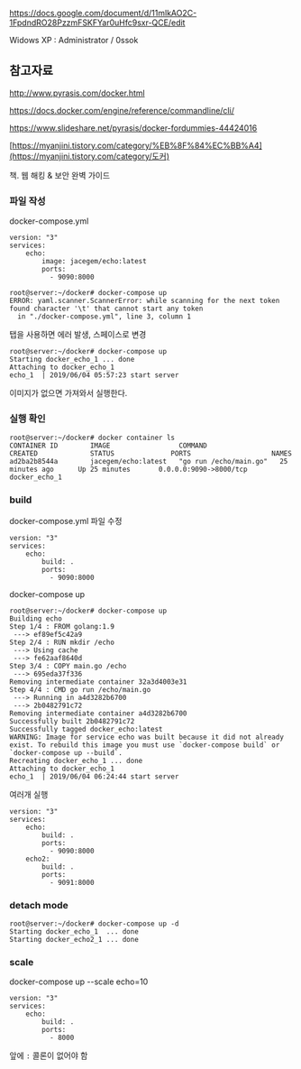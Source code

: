 <https://docs.google.com/document/d/11mlkAO2C-1FpdndRO28PzzmFSKFYar0uHfc9sxr-QCE/edit>



Widows XP : Administrator / 0ssok

## **참고자료**

<http://www.pyrasis.com/docker.html>

<https://docs.docker.com/engine/reference/commandline/cli/>

<https://www.slideshare.net/pyrasis/docker-fordummies-44424016>

[https://myanjini.tistory.com/category/%EB%8F%84%EC%BB%A4](https://myanjini.tistory.com/category/도커)



책. 웹 해킹 & 보안 완벽 가이드



### 파일 작성

docker-compose.yml

```shell
version: "3"
services:
    echo:
        image: jacegem/echo:latest
        ports:
          - 9090:8000
```

```shell
root@server:~/docker# docker-compose up
ERROR: yaml.scanner.ScannerError: while scanning for the next token
found character '\t' that cannot start any token
  in "./docker-compose.yml", line 3, column 1
```
탭을 사용하면 에러 발생, 스페이스로 변경


```shell
root@server:~/docker# docker-compose up
Starting docker_echo_1 ... done
Attaching to docker_echo_1
echo_1  | 2019/06/04 05:57:23 start server
```

이미지가 없으면 가져와서 실행한다.


### 실행 확인

```shell
root@server:~/docker# docker container ls
CONTAINER ID        IMAGE                 COMMAND                  CREATED             STATUS              PORTS                    NAMES
ad2ba2b8544a        jacegem/echo:latest   "go run /echo/main.go"   25 minutes ago      Up 25 minutes       0.0.0.0:9090->8000/tcp   docker_echo_1
```


### build

docker-compose.yml 파일 수정

```shell
version: "3"
services:
    echo:
        build: .
        ports:
          - 9090:8000
```

docker-compose up

```shell
root@server:~/docker# docker-compose up
Building echo
Step 1/4 : FROM golang:1.9
 ---> ef89ef5c42a9
Step 2/4 : RUN mkdir /echo
 ---> Using cache
 ---> fe62aaf8640d
Step 3/4 : COPY main.go /echo
 ---> 695eda37f336
Removing intermediate container 32a3d4003e31
Step 4/4 : CMD go run /echo/main.go
 ---> Running in a4d3282b6700
 ---> 2b0482791c72
Removing intermediate container a4d3282b6700
Successfully built 2b0482791c72
Successfully tagged docker_echo:latest
WARNING: Image for service echo was built because it did not already exist. To rebuild this image you must use `docker-compose build` or `docker-compose up --build`.
Recreating docker_echo_1 ... done
Attaching to docker_echo_1
echo_1  | 2019/06/04 06:24:44 start server
```



여러개 실행

```shell
version: "3"
services:
    echo:
        build: .
        ports:
          - 9090:8000
    echo2:
        build: .
        ports:
          - 9091:8000
```

### detach mode

```shell
root@server:~/docker# docker-compose up -d
Starting docker_echo_1  ... done
Starting docker_echo2_1 ... done
```


### scale

docker-compose up --scale echo=10

```shell
version: "3"
services:
    echo:
        build: .
        ports:
          - 8000
```

앞에 `:` 콜론이 없어야 함